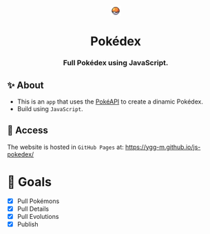 <div align="center">
  <img src="./assets/img/sprite-pokeball.png" />
  <h1>Pokédex</h1>
  <h3>Full Pokédex using JavaScript.</h3>
</div>

## ✨ About
- This is an `app` that uses the [PokéAPI](https://pokeapi.co/) to create a dinamic Pokédex.
- Build using `JavaScript`.

## 🚀 Access
The website is hosted in `GitHub Pages` at: https://ygg-m.github.io/js-pokedex/

# 🎯 Goals
- [x] Pull Pokémons
- [x] Pull Details
- [x] Pull Evolutions
- [x] Publish
